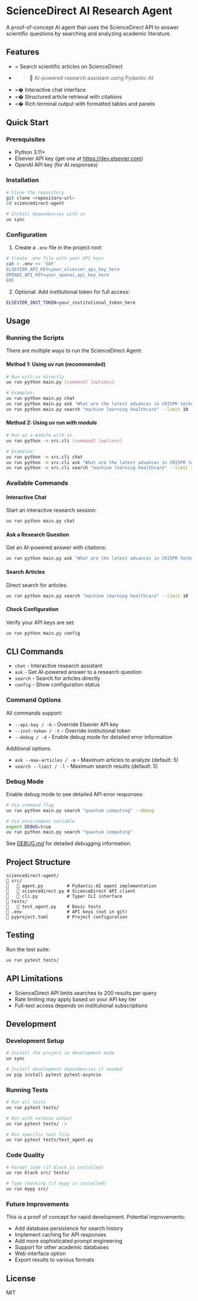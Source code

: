 # ScienceDirect AI Research Agent

A proof-of-concept AI agent that uses the ScienceDirect API to answer scientific questions by searching and analyzing academic literature.

## Features

- = Search scientific articles on ScienceDirect
- > AI-powered research assistant using Pydantic-AI
- =� Interactive chat interface
- =� Structured article retrieval with citations
- <� Rich terminal output with formatted tables and panels

## Quick Start

### Prerequisites

- Python 3.11+
- Elsevier API key (get one at https://dev.elsevier.com)
- OpenAI API key (for AI responses)

### Installation

```bash
# Clone the repository
git clone <repository-url>
cd sciencedirect-agent

# Install dependencies with uv
uv sync
```

### Configuration

1. Create a `.env` file in the project root:
```bash
# Create .env file with your API keys
cat > .env << 'EOF'
ELSEVIER_API_KEY=your_elsevier_api_key_here
OPENAI_API_KEY=your_openai_api_key_here
EOF
```

2. Optional: Add institutional token for full access:
```bash
ELSEVIER_INST_TOKEN=your_institutional_token_here
```

## Usage

### Running the Scripts

There are multiple ways to run the ScienceDirect Agent:

#### Method 1: Using uv run (recommended)
```bash
# Run with uv directly
uv run python main.py [command] [options]

# Examples:
uv run python main.py chat
uv run python main.py ask "What are the latest advances in CRISPR technology?"
uv run python main.py search "machine learning healthcare" --limit 10
```

#### Method 2: Using uv run with module
```bash
# Run as a module with uv
uv run python -m src.cli [command] [options]

# Examples:
uv run python -m src.cli chat
uv run python -m src.cli ask "What are the latest advances in CRISPR technology?"
uv run python -m src.cli search "machine learning healthcare" --limit 10
```

### Available Commands

#### Interactive Chat
Start an interactive research session:
```bash
uv run python main.py chat
```

#### Ask a Research Question
Get an AI-powered answer with citations:
```bash
uv run python main.py ask "What are the latest advances in CRISPR technology?"
```

#### Search Articles
Direct search for articles:
```bash
uv run python main.py search "machine learning healthcare" --limit 10
```

#### Check Configuration
Verify your API keys are set:
```bash
uv run python main.py config
```

## CLI Commands

- `chat` - Interactive research assistant
- `ask` - Get AI-powered answer to a research question
- `search` - Search for articles directly
- `config` - Show configuration status

### Command Options

All commands support:
- `--api-key / -k` - Override Elsevier API key
- `--inst-token / -t` - Override institutional token
- `--debug / -d` - Enable debug mode for detailed error information

Additional options:
- `ask --max-articles / -m` - Maximum articles to analyze (default: 5)
- `search --limit / -l` - Maximum search results (default: 5)

### Debug Mode

Enable debug mode to see detailed API error responses:

```bash
# Via command flag
uv run python main.py search "quantum computing" --debug

# Via environment variable
export DEBUG=true
uv run python main.py search "quantum computing"
```

See [DEBUG.md](DEBUG.md) for detailed debugging information.

## Project Structure

```
sciencedirect-agent/
   src/
      agent.py         # Pydantic-AI agent implementation
      sciencedirect.py # ScienceDirect API client
      cli.py           # Typer CLI interface
   tests/
      test_agent.py    # Basic tests
   .env                 # API keys (not in git)
   pyproject.toml       # Project configuration
```

## Testing

Run the test suite:

```bash
uv run pytest tests/
```

## API Limitations

- ScienceDirect API limits searches to 200 results per query
- Rate limiting may apply based on your API key tier
- Full-text access depends on institutional subscriptions

## Development

### Development Setup

```bash
# Install the project in development mode
uv sync

# Install development dependencies if needed
uv pip install pytest pytest-asyncio
```

### Running Tests

```bash
# Run all tests
uv run pytest tests/

# Run with verbose output
uv run pytest tests/ -v

# Run specific test file
uv run pytest tests/test_agent.py
```

### Code Quality

```bash
# Format code (if black is installed)
uv run black src/ tests/

# Type checking (if mypy is installed)
uv run mypy src/
```

### Future Improvements

This is a proof of concept for rapid development. Potential improvements:
- Add database persistence for search history
- Implement caching for API responses
- Add more sophisticated prompt engineering
- Support for other academic databases
- Web interface option
- Export results to various formats

## License

MIT